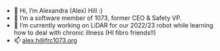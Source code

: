 - 👋 Hi, I’m Alexandra (Alex) Hill :)
- 👀 I’m a software member of 1073, former CEO & Safety VP. 
- 🌱 I’m currently working on LiDAR for our 2022/23 robot while learning how to deal with chronic illness (HI fibro friends!!)
- 📫 alex.h@frc1073.org

<!---
122004/122004 is a ✨ special ✨ repository because its `README.md` (this file) appears on your GitHub profile.
You can click the Preview link to take a look at your changes.
--->
